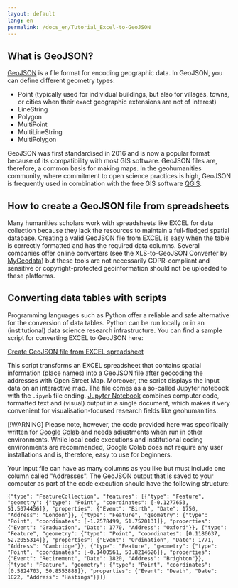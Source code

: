 ```yaml
---
layout: default
lang: en
permalink: /docs_en/Tutorial_Excel-to-GeoJSON
---
```


## What is GeoJSON?

[GeoJSON](https://geojson.org/) is a file format for encoding geographic data. In GeoJSON, you can define different geometry types:

- Point (typically used for individual buildings, but also for villages, towns, or cities when their exact geographic extensions are not of interest)
- LineString
- Polygon
- MultiPoint
- MultiLineString
- MultiPolygon

GeoJSON was first standardised in 2016 and is now a popular format because of its compatibility with most GIS software. GeoJSON files are, therefore, a common basis for making maps. In the geohumanities community, where commitment to open science practices is high, GeoJSON is frequently used in combination with the free GIS software [QGIS](https://qgis.org/).

## How to create a GeoJSON file from spreadsheets

Many humanities scholars work with spreadsheets like EXCEL for data collection because they lack the resources to maintain a full-fledged spatial database. Creating a valid GeoJSON file from EXCEL is easy when the table is correctly formatted and has the required data columns. Several companies offer online converters (see the XLS-to-GeoJSON Converter by [MyGeodata](https://mygeodata.cloud/converter/xls-to-geojson)) but these tools are not necessarily GDPR-compliant and sensitive or copyright-protected geoinformation should not be uploaded to these platforms.

## Converting data tables with scripts

Programming languages such as Python offer a reliable and safe alternative for the conversion of data tables. Python can be run locally or in an (institutional) data science research infrastructure. You can find a sample script for converting EXCEL to GeoJSON here:

[Create GeoJSON file from EXCEL spreadsheet](https://github.com/MonikaBarget/GeoHumTutorials/blob/master/Colab_Geocoding/GEOJSON_from_EXCEL.ipynb)

This script transforms an EXCEL spreadsheet that contains spatial information (place names) into a GeoJSON file after geocoding the addresses with Open Street Map. Moreover, the script displays the input data on an interactive map. The file comes as a so-called Jupyter notebook with the `.ipynb` file ending. [Jupyter Notebook](https://jupyter.org/) combines computer code, formatted text and (visual) output in a single document, which makes it very convenient for visualisation-focused research fields like geohumanities.

[!WARNING] 
Please note, however, the code provided here was specifically written for [Google Colab](https://colab.research.google.com/) and needs adjustments when run in other environments. While local code executions and institutional coding environments are recommended, Google Colab does not require any user installations and is, therefore, easy to use for beginners.

Your input file can have as many columns as you like but must include one column called "Addresses". The GeoJSON output that is saved to your computer as part of the code execution should have the following structure:

```
{"type": "FeatureCollection", "features": [{"type": "Feature", "geometry": {"type": "Point", "coordinates": [-0.1277653, 51.5074456]}, "properties": {"Event": "Birth", "Date": 1750, "Address": "London"}}, {"type": "Feature", "geometry": {"type": "Point", "coordinates": [-1.2578499, 51.7520131]}, "properties": {"Event": "Graduation", "Date": 1770, "Address": "Oxford"}}, {"type": "Feature", "geometry": {"type": "Point", "coordinates": [0.1186637, 52.2055314]}, "properties": {"Event": "Ordination", "Date": 1771, "Address": "Cambridge"}}, {"type": "Feature", "geometry": {"type": "Point", "coordinates": [-0.1400561, 50.8214626]}, "properties": {"Event": "Retirement", "Date": 1820, "Address": "Brighton"}}, {"type": "Feature", "geometry": {"type": "Point", "coordinates": [0.5824703, 50.8553888]}, "properties": {"Event": "Death", "Date": 1822, "Address": "Hastings"}}]}
```
